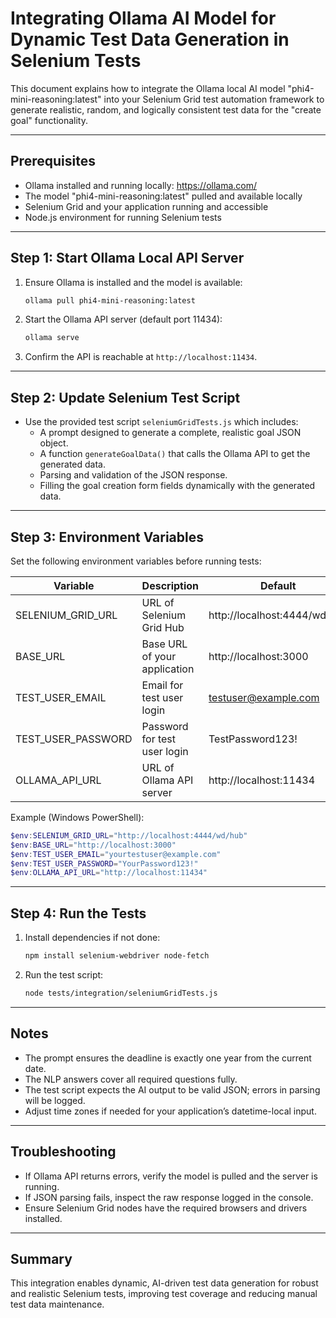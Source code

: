 # Integrating Ollama AI Model for Dynamic Test Data Generation in Selenium Tests

This document explains how to integrate the Ollama local AI model "phi4-mini-reasoning:latest" into your Selenium Grid test automation framework to generate realistic, random, and logically consistent test data for the "create goal" functionality.

---

## Prerequisites

- Ollama installed and running locally: https://ollama.com/
- The model "phi4-mini-reasoning:latest" pulled and available locally
- Selenium Grid and your application running and accessible
- Node.js environment for running Selenium tests

---

## Step 1: Start Ollama Local API Server

1. Ensure Ollama is installed and the model is available:
   ```sh
   ollama pull phi4-mini-reasoning:latest
   ```
2. Start the Ollama API server (default port 11434):
   ```sh
   ollama serve
   ```
3. Confirm the API is reachable at `http://localhost:11434`.

---

## Step 2: Update Selenium Test Script

- Use the provided test script `seleniumGridTests.js` which includes:
  - A prompt designed to generate a complete, realistic goal JSON object.
  - A function `generateGoalData()` that calls the Ollama API to get the generated data.
  - Parsing and validation of the JSON response.
  - Filling the goal creation form fields dynamically with the generated data.

---

## Step 3: Environment Variables

Set the following environment variables before running tests:

| Variable           | Description                          | Default                      |
|--------------------|------------------------------------|------------------------------|
| SELENIUM_GRID_URL   | URL of Selenium Grid Hub            | http://localhost:4444/wd/hub |
| BASE_URL           | Base URL of your application        | http://localhost:3000        |
| TEST_USER_EMAIL    | Email for test user login           | testuser@example.com         |
| TEST_USER_PASSWORD | Password for test user login        | TestPassword123!             |
| OLLAMA_API_URL     | URL of Ollama API server            | http://localhost:11434       |

Example (Windows PowerShell):

```powershell
$env:SELENIUM_GRID_URL="http://localhost:4444/wd/hub"
$env:BASE_URL="http://localhost:3000"
$env:TEST_USER_EMAIL="yourtestuser@example.com"
$env:TEST_USER_PASSWORD="YourPassword123!"
$env:OLLAMA_API_URL="http://localhost:11434"
```

---

## Step 4: Run the Tests

1. Install dependencies if not done:
   ```sh
   npm install selenium-webdriver node-fetch
   ```
2. Run the test script:
   ```sh
   node tests/integration/seleniumGridTests.js
   ```

---

## Notes

- The prompt ensures the deadline is exactly one year from the current date.
- The NLP answers cover all required questions fully.
- The test script expects the AI output to be valid JSON; errors in parsing will be logged.
- Adjust time zones if needed for your application’s datetime-local input.

---

## Troubleshooting

- If Ollama API returns errors, verify the model is pulled and the server is running.
- If JSON parsing fails, inspect the raw response logged in the console.
- Ensure Selenium Grid nodes have the required browsers and drivers installed.

---

## Summary

This integration enables dynamic, AI-driven test data generation for robust and realistic Selenium tests, improving test coverage and reducing manual test data maintenance.
